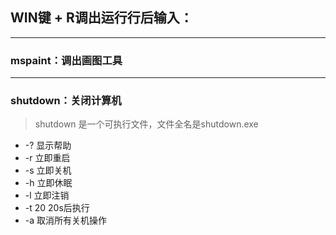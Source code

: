 ## WIN键 + R调出运行行后输入：

-----

### mspaint：调出画图工具

----

### shutdown：关闭计算机

> shutdown  是一个可执行文件，文件全名是shutdown.exe

-  -?                        显示帮助
-  -r                         立即重启
-  -s                        立即关机
-  -h                        立即休眠
-  -l                         立即注销
-  -t 20                    20s后执行
-  -a                        取消所有关机操作

​	

